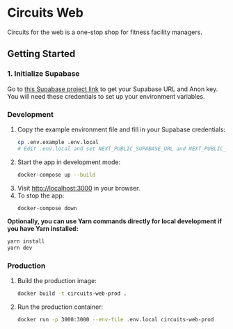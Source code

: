 # Circuits Web

Circuits for the web is a one-stop shop for fitness facility managers.

## Getting Started

### 1. Initialize Supabase

Go to [this Supabase project link](https://supabase.com/dashboard/project/tlnfnyhwjognaflpsnfj) to get your Supabase URL and Anon key. You will need these credentials to set up your environment variables.

### Development

1. Copy the example environment file and fill in your Supabase credentials:
   ```sh
   cp .env.example .env.local
   # Edit .env.local and set NEXT_PUBLIC_SUPABASE_URL and NEXT_PUBLIC_SUPABASE_ANON_KEY
   ```
2. Start the app in development mode:
   ```sh
   docker-compose up --build
   ```
3. Visit [http://localhost:3000](http://localhost:3000) in your browser.
4. To stop the app:
   ```sh
   docker-compose down
   ```

**Optionally, you can use Yarn commands directly for local development if you have Yarn installed:**
```sh
yarn install
yarn dev
```

### Production

1. Build the production image:
   ```sh
   docker build -t circuits-web-prod .
   ```
2. Run the production container:
   ```sh
   docker run -p 3000:3000 --env-file .env.local circuits-web-prod
   ```
